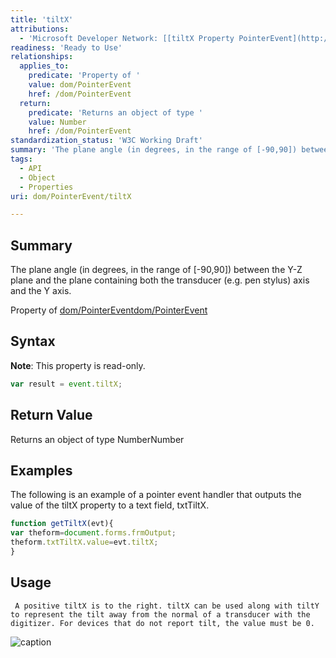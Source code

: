 ```yaml
---
title: 'tiltX'
attributions:
  - 'Microsoft Developer Network: [[tiltX Property PointerEvent](http://msdn.microsoft.com/en-us/library/ie/hh772364(v=vs.85).aspx) Article]'
readiness: 'Ready to Use'
relationships:
  applies_to:
    predicate: 'Property of '
    value: dom/PointerEvent
    href: /dom/PointerEvent
  return:
    predicate: 'Returns an object of type '
    value: Number
    href: /dom/PointerEvent
standardization_status: 'W3C Working Draft'
summary: 'The plane angle (in degrees, in the range of [-90,90]) between the Y-Z plane and the plane containing both the transducer (e.g. pen stylus) axis and the Y axis.'
tags:
  - API
  - Object
  - Properties
uri: dom/PointerEvent/tiltX

---
```

## Summary

The plane angle (in degrees, in the range of [-90,90]) between the Y-Z plane and the plane containing both the transducer (e.g. pen stylus) axis and the Y axis.

Property of [dom/PointerEvent](/dom/PointerEvent)[dom/PointerEvent](/dom/PointerEvent)

## Syntax

**Note**: This property is read-only.

``` js
var result = event.tiltX;
```

## Return Value

Returns an object of type NumberNumber

## Examples

The following is an example of a pointer event handler that outputs the value of the tiltX property to a text field, txtTiltX.

``` js
function getTiltX(evt){
var theform=document.forms.frmOutput;
theform.txtTiltX.value=evt.tiltX;
}
```

## Usage

     A positive tiltX is to the right. tiltX can be used along with tiltY to represent the tilt away from the normal of a transducer with the digitizer. For devices that do not report tilt, the value must be 0.

![caption](/assets/public/2/20/TiltX.png)

